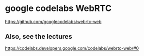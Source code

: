 # google codelabs WebRTC
https://github.com/googlecodelabs/webrtc-web

## Also, see the lectures
https://codelabs.developers.google.com/codelabs/webrtc-web/#0
